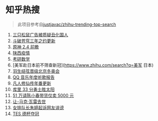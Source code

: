 # 知乎热搜

> 此项目参考自[justjavac/zhihu-trending-top-search](https://github.com/justjavac/zhihu-trending-top-search/blob/main/utils.ts)

<!-- BEGIN -->
  <!-- 最后更新时间:Mon Dec 27 2021 16:17:26 GMT+0000 (Coordinated Universal Time) -->
  1. [三只松鼠广告被质疑丑化国人](https://www.zhihu.com/search?q=三只松鼠)
1. [斗破苍穹三年之约更新](https://www.zhihu.com/search?q=斗破苍穹三年之约)
1. [原神 2.4 前瞻](https://www.zhihu.com/search?q=原神)
1. [陕西疫情](https://www.zhihu.com/search?q=陕西疫情)
1. [考研数学](https://www.zhihu.com/search?q=考研数学)
1. [美军赴日本前不筛查新冠](https://www.zhihu.com/search?q=美军 日本)
1. [羽生结弦晋级北京冬奥会](https://www.zhihu.com/search?q=羽生结弦)
1. [QQ 音乐年度听歌报告](https://www.zhihu.com/search?q=QQ音乐听歌报告)
1. [凡人修仙传年番更新](https://www.zhihu.com/search?q=凡人修仙传)
1. [库里 33 分勇士胜太阳](https://www.zhihu.com/search?q=勇士)
1. [51 万请陈小春带货仅卖 5000 元](https://www.zhihu.com/search?q=陈小春)
1. [让-马克·瓦雷去世](https://www.zhihu.com/search?q=让马克去世)
1. [女排队长朱婷起诉网友诽谤](https://www.zhihu.com/search?q=朱婷)
1. [TES 德杯夺冠](https://www.zhihu.com/search?q=德杯)
  <!-- END -->